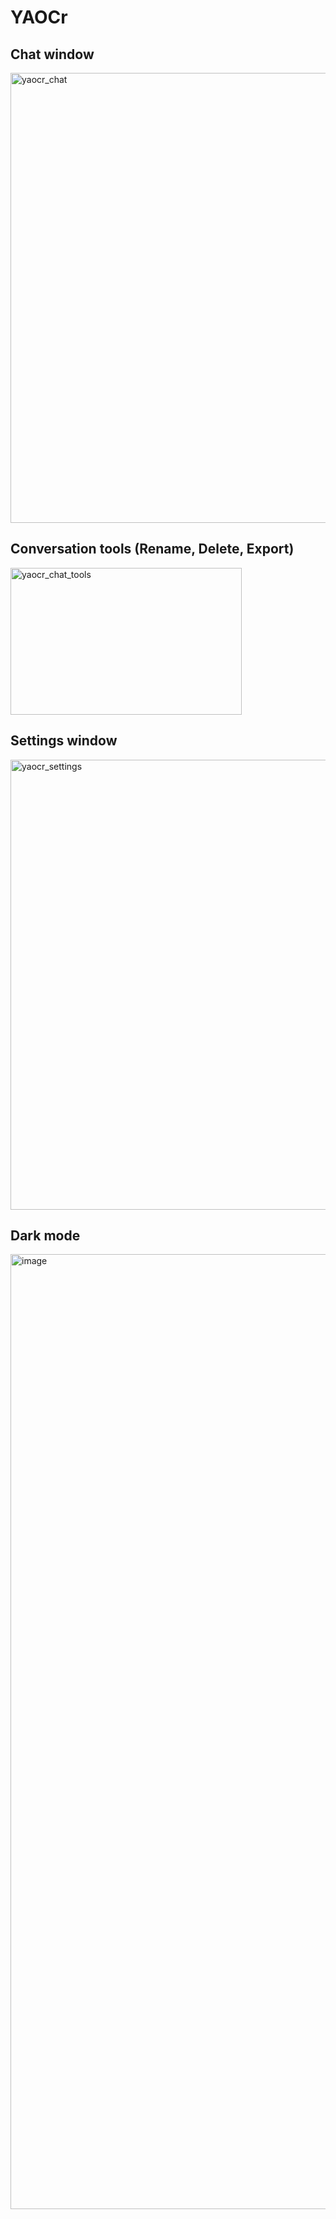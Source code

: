 # YAOCr

## Chat window
<img width="1080" height="720" alt="yaocr_chat" src="https://github.com/user-attachments/assets/9c025855-8bef-4998-b835-21ba836f38de" />

## Conversation tools (Rename, Delete, Export)
<img width="370" height="235" alt="yaocr_chat_tools" src="https://github.com/user-attachments/assets/b56e53fd-f865-43da-beaa-dcd09aaafa74" />

## Settings window
<img width="1080" height="720" alt="yaocr_settings" src="https://github.com/user-attachments/assets/707f203e-9bb4-4ac5-898c-d7e7f155a1a3" />

## Dark mode
<img width="2862" height="1528" alt="image" src="https://github.com/user-attachments/assets/3a39ce71-16d8-4362-87c8-619332299b45" />

